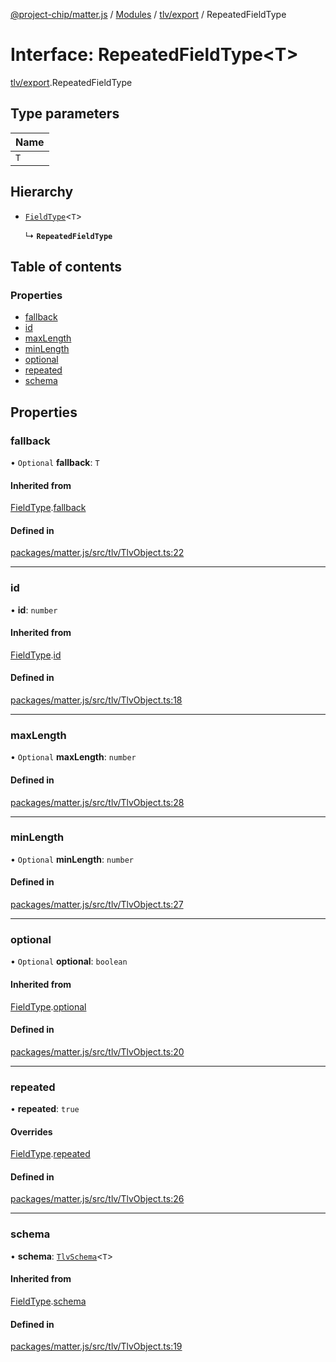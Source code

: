 [@project-chip/matter.js](../README.md) / [Modules](../modules.md) / [tlv/export](../modules/tlv_export.md) / RepeatedFieldType

# Interface: RepeatedFieldType\<T\>

[tlv/export](../modules/tlv_export.md).RepeatedFieldType

## Type parameters

| Name |
| :------ |
| `T` |

## Hierarchy

- [`FieldType`](tlv_export.FieldType.md)\<`T`\>

  ↳ **`RepeatedFieldType`**

## Table of contents

### Properties

- [fallback](tlv_export.RepeatedFieldType.md#fallback)
- [id](tlv_export.RepeatedFieldType.md#id)
- [maxLength](tlv_export.RepeatedFieldType.md#maxlength)
- [minLength](tlv_export.RepeatedFieldType.md#minlength)
- [optional](tlv_export.RepeatedFieldType.md#optional)
- [repeated](tlv_export.RepeatedFieldType.md#repeated)
- [schema](tlv_export.RepeatedFieldType.md#schema)

## Properties

### fallback

• `Optional` **fallback**: `T`

#### Inherited from

[FieldType](tlv_export.FieldType.md).[fallback](tlv_export.FieldType.md#fallback)

#### Defined in

[packages/matter.js/src/tlv/TlvObject.ts:22](https://github.com/project-chip/matter.js/blob/2d9f2165d2672864fda3496a6d0d5f93597f82c6/packages/matter.js/src/tlv/TlvObject.ts#L22)

___

### id

• **id**: `number`

#### Inherited from

[FieldType](tlv_export.FieldType.md).[id](tlv_export.FieldType.md#id)

#### Defined in

[packages/matter.js/src/tlv/TlvObject.ts:18](https://github.com/project-chip/matter.js/blob/2d9f2165d2672864fda3496a6d0d5f93597f82c6/packages/matter.js/src/tlv/TlvObject.ts#L18)

___

### maxLength

• `Optional` **maxLength**: `number`

#### Defined in

[packages/matter.js/src/tlv/TlvObject.ts:28](https://github.com/project-chip/matter.js/blob/2d9f2165d2672864fda3496a6d0d5f93597f82c6/packages/matter.js/src/tlv/TlvObject.ts#L28)

___

### minLength

• `Optional` **minLength**: `number`

#### Defined in

[packages/matter.js/src/tlv/TlvObject.ts:27](https://github.com/project-chip/matter.js/blob/2d9f2165d2672864fda3496a6d0d5f93597f82c6/packages/matter.js/src/tlv/TlvObject.ts#L27)

___

### optional

• `Optional` **optional**: `boolean`

#### Inherited from

[FieldType](tlv_export.FieldType.md).[optional](tlv_export.FieldType.md#optional)

#### Defined in

[packages/matter.js/src/tlv/TlvObject.ts:20](https://github.com/project-chip/matter.js/blob/2d9f2165d2672864fda3496a6d0d5f93597f82c6/packages/matter.js/src/tlv/TlvObject.ts#L20)

___

### repeated

• **repeated**: ``true``

#### Overrides

[FieldType](tlv_export.FieldType.md).[repeated](tlv_export.FieldType.md#repeated)

#### Defined in

[packages/matter.js/src/tlv/TlvObject.ts:26](https://github.com/project-chip/matter.js/blob/2d9f2165d2672864fda3496a6d0d5f93597f82c6/packages/matter.js/src/tlv/TlvObject.ts#L26)

___

### schema

• **schema**: [`TlvSchema`](../classes/tlv_export.TlvSchema.md)\<`T`\>

#### Inherited from

[FieldType](tlv_export.FieldType.md).[schema](tlv_export.FieldType.md#schema)

#### Defined in

[packages/matter.js/src/tlv/TlvObject.ts:19](https://github.com/project-chip/matter.js/blob/2d9f2165d2672864fda3496a6d0d5f93597f82c6/packages/matter.js/src/tlv/TlvObject.ts#L19)
